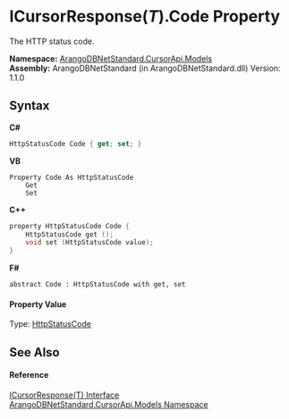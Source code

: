 # ICursorResponse(*T*).Code Property 
 

The HTTP status code.

**Namespace:**&nbsp;<a href="35799343-7a53-6c3b-95d1-21ff990d1b8b">ArangoDBNetStandard.CursorApi.Models</a><br />**Assembly:**&nbsp;ArangoDBNetStandard (in ArangoDBNetStandard.dll) Version: 1.1.0

## Syntax

**C#**<br />
``` C#
HttpStatusCode Code { get; set; }
```

**VB**<br />
``` VB
Property Code As HttpStatusCode
	Get
	Set
```

**C++**<br />
``` C++
property HttpStatusCode Code {
	HttpStatusCode get ();
	void set (HttpStatusCode value);
}
```

**F#**<br />
``` F#
abstract Code : HttpStatusCode with get, set

```


#### Property Value
Type: <a href="https://docs.microsoft.com/dotnet/api/system.net.httpstatuscode" target="_blank" rel="noopener noreferrer">HttpStatusCode</a>

## See Also


#### Reference
<a href="58eaba61-7636-85c7-efd0-d8c578017743">ICursorResponse(T) Interface</a><br /><a href="35799343-7a53-6c3b-95d1-21ff990d1b8b">ArangoDBNetStandard.CursorApi.Models Namespace</a><br />